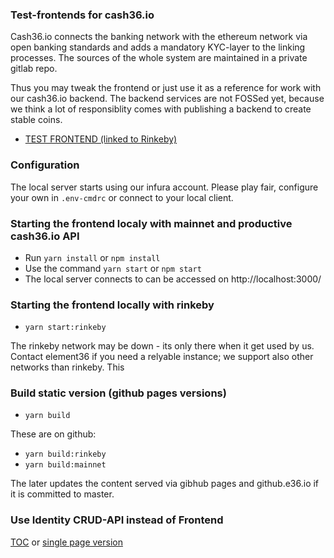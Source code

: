### Test-frontends for cash36.io

Cash36.io connects the banking network with the ethereum network via open banking standards and adds a mandatory KYC-layer to the linking processes. The sources of the whole system are maintained in a private gitlab repo.

Thus you may tweak the frontend or just use it as a reference for work with our cash36.io backend. The backend services are not FOSSed yet, because we think a lot of responsiblity comes with publishing a backend to create stable coins.

* [TEST FRONTEND (linked to Rinkeby)](https://github.e36.io/index.html)


### Configuration

The local server starts using our infura account. Please play fair, configure your own in `.env-cmdrc` or connect to your local client.   

### Starting the frontend localy with mainnet and productive cash36.io API

* Run `yarn install` or `npm install`
* Use the command `yarn start` or `npm start`
* The local server connects to can be accessed on http://localhost:3000/


### Starting the frontend locally with rinkeby

* `yarn start:rinkeby`

The rinkeby network may be down - its only there when it get used by us. Contact element36 if you need a relyable instance; we support also other networks than rinkeby. This 

### Build static version (github pages versions)
* `yarn build`

These are on github: 
* `yarn build:rinkeby`
* `yarn build:mainnet`

The later updates the content served via gibhub pages and github.e36.io if it is committed to master. 

### Use Identity CRUD-API instead of Frontend

[TOC](./doc/src/toc.md) or [single page version](./doc/src/singlepage.md)


